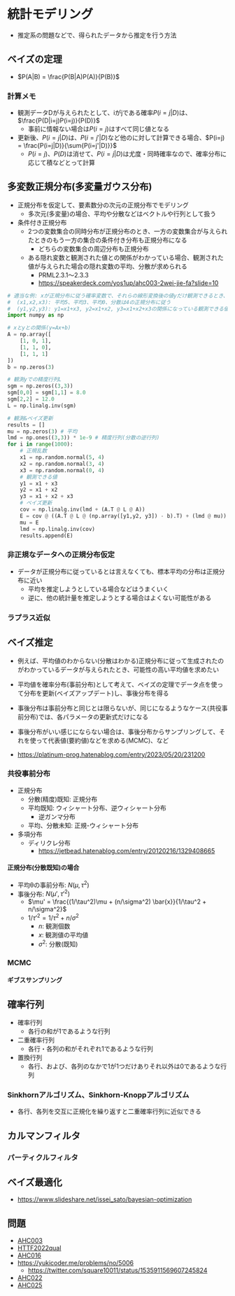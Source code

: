 # 統計モデリング

- 推定系の問題などで、得られたデータから推定を行う方法

## ベイズの定理

- $P(A|B) = \frac{P(B|A)P(A)}{P(B)}$

### 計算メモ

- 観測データDが与えられたとして、iがjである確率$P(i=j|D)$は、$\frac{P(D|i=j)P(i=j)}{P(D)}$
  - 事前に情報ない場合は$P(i=j)$はすべて同じ値となる
- 更新後、$P(i=j|D)$は、$P(i=j'|D)$など他のに対して計算できる場合、$P(i=j) = \frac{P(i=j|D)}{\sum{P(i=j'|D)}}$
  - $P(i=j)$、$P(D)$は消せて、$P(i=j|D)$は尤度・同時確率なので、確率分布に応じて積などとって計算

## 多変数正規分布(多変量ガウス分布)

- 正規分布を仮定して、要素数分の次元の正規分布でモデリング
  - 多次元(多変量)の場合、平均や分散などはベクトルや行列として扱う
- 条件付き正規分布
  - 2つの変数集合の同時分布が正規分布のとき、一方の変数集合が与えられたときのもう一方の集合の条件付き分布も正規分布になる
    - どちらの変数集合の周辺分布も正規分布
  - ある隠れ変数と観測された値との関係がわかっている場合、観測された値が与えられた場合の隠れ変数の平均、分散が求められる
    - PRML2.3.1〜2.3.3
    - https://speakerdeck.com/yos1up/ahc003-2wei-jie-fa?slide=10

```python
# 適当な例: xが正規分布に従う確率変数で、それらの線形変換後の値yだけ観測できるとき、各xの分布を推定
#  (x1,x2,x3): 平均5、平均3、平均0、分散は4の正規分布に従う
#  (y1,y2,y3): y1=x1+x3, y2=x1+x2, y3=x1+x2+x3の関係になっている観測できる値
import numpy as np

# xとyとの関係(y=Ax+b)
A = np.array([
    [1, 0, 1],
    [1, 1, 0],
    [1, 1, 1]
])
b = np.zeros(3)

# 観測yでの精度行列L
sgm = np.zeros((3,3))
sgm[0,0] = sgm[1,1] = 8.0
sgm[2,2] = 12.0
L = np.linalg.inv(sgm)

# 観測&ベイズ更新
results = []
mu = np.zeros(3) # 平均
lmd = np.ones((3,3)) * 1e-9 # 精度行列(分散の逆行列)
for i in range(1000):
    # 正規乱数
    x1 = np.random.normal(5, 4)
    x2 = np.random.normal(3, 4)
    x3 = np.random.normal(0, 4)
    # 観測できる値
    y1 = x1 + x3
    y2 = x1 + x2
    y3 = x1 + x2 + x3
    # ベイズ更新
    cov = np.linalg.inv(lmd + (A.T @ L @ A))
    E = cov @ ((A.T @ L @ (np.array([y1,y2, y3]) - b).T) + (lmd @ mu))
    mu = E
    lmd = np.linalg.inv(cov)
    results.append(E)
```

### 非正規なデータへの正規分布仮定

- データが正規分布に従っているとは言えなくても、標本平均の分布は正規分布に近い
  - 平均を推定しようとしている場合などはうまくいく
  - 逆に、他の統計量を推定しようとする場合はよくない可能性がある

### ラプラス近似

## ベイズ推定

- 例えば、平均値のわからない(分散はわかる)正規分布に従って生成されたのがわかっているデータが与えられたとき、可能性の高い平均値を求めたい
- 平均値を確率分布(事前分布)として考えて、ベイズの定理でデータ点を使って分布を更新(ベイズアップデート)し、事後分布を得る
- 事後分布は事前分布と同じとは限らないが、同じになるようなケース(共役事前分布)では、各パラメータの更新式だけになる
- 事後分布がいい感じにならない場合は、事後分布からサンプリングして、それを使って代表値(要約値)などを求める(MCMC)、など

- https://platinum-prog.hatenablog.com/entry/2023/05/20/231200

### 共役事前分布

- 正規分布
  - 分散(精度)既知: 正規分布
  - 平均既知: ウィシャート分布、逆ウィシャート分布
    - 逆ガンマ分布
  - 平均、分散未知: 正規-ウィシャート分布
- 多項分布
  - ディリクレ分布
    - https://jetbead.hatenablog.com/entry/20120216/1329408665

#### 正規分布(分散既知)の場合

- 平均θの事前分布: $N(\mu,\tau^2)$
- 事後分布: $N(\mu',\tau'^2)$
  - $\mu' = \frac{(1/\tau^2)\mu + (n/\sigma^2) \bar{x}}{1/\tau^2 + n/\sigma^2}$
  - $1/\tau'^2 = 1/\tau^2 + n/\sigma^2$
    - $n$: 観測個数
    - $x$: 観測値の平均値
    - $\sigma^2$: 分散(既知)

### MCMC

#### ギブスサンプリング


## 確率行列

- 確率行列
  - 各行の和が1であるような行列
- 二重確率行列
  - 各行・各列の和がそれぞれ1であるような行列
- 置換行列
  - 各行、および、各列のなかで1が1つだけありそれ以外は0であるような行列

### Sinkhornアルゴリズム、Sinkhorn-Knoppアルゴリズム

- 各行、各列を交互に正規化を繰り返すと二重確率行列に近似できる

## カルマンフィルタ

### パーティクルフィルタ

## ベイズ最適化

- https://www.slideshare.net/issei_sato/bayesian-optimization


## 問題

- [AHC003](../ContestMemo/ahc003.md)
- [HTTF2022qual](../ContestMemo/httf2022qual.md)
- [AHC016](../ContestMemo/ahc016.md)
- https://yukicoder.me/problems/no/5006
  - https://twitter.com/square10011/status/1535911569607245824
- [AHC022](../ContestMemo/ahc022.md)
- [AHC025](../ContestMemo/ahc025.md)
